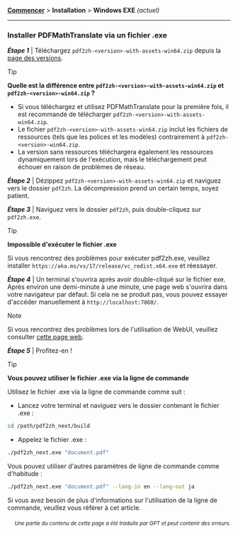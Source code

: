[**Commencer**](./getting-started.md) > **Installation** > **Windows EXE** _(actuel)_

---

### Installer PDFMathTranslate via un fichier .exe

***Étape 1*** | Téléchargez `pdf2zh-<version>-with-assets-win64.zip` depuis la [page des versions](https://github.com/PDFMathTranslate/PDFMathTranslate-next/releases).

> [!TIP]
> **Quelle est la différence entre `pdf2zh-<version>-with-assets-win64.zip` et `pdf2zh-<version>-win64.zip` ?**
>
> - Si vous téléchargez et utilisez PDFMathTranslate pour la première fois, il est recommandé de télécharger `pdf2zh-<version>-with-assets-win64.zip`.
> - Le fichier `pdf2zh-<version>-with-assets-win64.zip` inclut les fichiers de ressources (tels que les polices et les modèles) contrairement à `pdf2zh-<version>-win64.zip`.
> - La version sans ressources téléchargera également les ressources dynamiquement lors de l'exécution, mais le téléchargement peut échouer en raison de problèmes de réseau.

***Étape 2*** | Dézippez `pdf2zh-<version>-with-assets-win64.zip` et naviguez vers le dossier `pdf2zh`. La décompression prend un certain temps, soyez patient.

***Étape 3*** | Naviguez vers le dossier `pdf2zh`, puis double-cliquez sur `pdf2zh.exe`.

> [!TIP]
> **Impossible d'exécuter le fichier .exe**
>
> Si vous rencontrez des problèmes pour exécuter pdf2zh.exe, veuillez installer `https://aka.ms/vs/17/release/vc_redist.x64.exe` et réessayer.

***Étape 4*** | Un terminal s'ouvrira après avoir double-cliqué sur le fichier exe. Après environ une demi-minute à une minute, une page web s'ouvrira dans votre navigateur par défaut. Si cela ne se produit pas, vous pouvez essayer d'accéder manuellement à `http://localhost:7860/`.

> [!NOTE]
>
> Si vous rencontrez des problèmes lors de l'utilisation de WebUI, veuillez consulter [cette page web](./USAGE_webui.md).

***Étape 5*** | Profitez-en !

> [!TIP]
> **Vous pouvez utiliser le fichier .exe via la ligne de commande**
>
> Utilisez le fichier .exe via la ligne de commande comme suit :
>
> - Lancez votre terminal et naviguez vers le dossier contenant le fichier .exe :
>
> ```bash
> cd /path/pdf2zh_next/build
> ```
>
> - Appelez le fichier .exe :
>
> ```bash
> ./pdf2zh_next.exe "document.pdf"
> ```
>
> Vous pouvez utiliser d'autres paramètres de ligne de commande comme d'habitude :
>
> ```bash
> ./pdf2zh_next.exe "document.pdf" --lang-in en --lang-out ja
> ```
>
> Si vous avez besoin de plus d'informations sur l'utilisation de la ligne de commande, veuillez vous référer à cet article.

<div align="right"> 
<h6><small>Une partie du contenu de cette page a été traduite par GPT et peut contenir des erreurs.</small></h6>